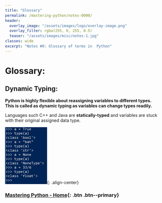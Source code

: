 ```yaml
---
title: "Glossary"
permalink: /mastering-python/notes-0000/
header:
  overlay_image: "/assets/images/logo/overlay-image.png"
  overlay_filter: rgba(255, 0, 255, 0.5)
  teaser: "/assets/images/misc/notes-1.jpg"
classes: wide
excerpt: "Notes #0: Glossary of terms in  Python"
---
```


# Glossary:

## Dynamic Typing:
**Python is highly flexible about reassigning variables to different types. This is called as dynamic typing as variables can change types readily.**

Languages such C++ and Java are **statically-typed** and variables are stuck with their original assigned data type.

![Dynamic Typing](/assets/images/courses/mastering-python/notes-0000-ss-001.JPG){: .align-center}

### [Mastering Python - Home](/mastering-python/){: .btn .btn--primary}
